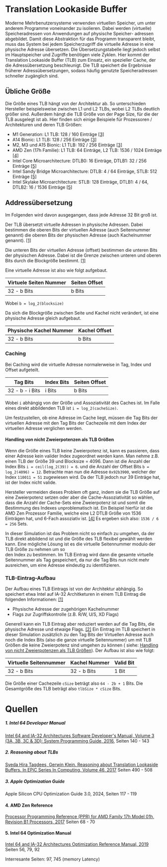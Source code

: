 # Translation Lookaside Buffer

Moderne Mehrbenutzersysteme verwenden virtuellen Speicher, um unter anderem Programme voneinander zu isolieren. Dabei
werden (virtuelle) Speicheradressen von Anwendungen auf physische Speicher- adressen abgebildet. Damit diese Abstraktion
für das Programm transparent bleibt, muss das System bei jedem Speicherzugriff die virtuelle Adresse in eine physische
Adresse übersetzen. Die Übersetzungstabelle liegt jedoch selbst im Hauptspeicher und Zugriffe benötigen viele Zyklen.
Hier kommt der Translation Lookaside Buffer (TLB) zum Einsatz, ein spezieller Cache, der die Adressübersetzung
beschleunigt. Die TLB speichert die Ergebnisse früherer Adressübersetzungen, sodass häufig genutzte Speicheradressen
schneller zugänglich sind.

## Übliche Größe

Die Größe eines TLB hängt von der Architektur ab. So unterschieden Hersteller beispielsweise zwischen
L1 und L2 TLBs, wobei L2 TLBs deutlich größer sind. Außerdem hängt die TLB Größe von der Page Size, für die der TLB
ausgelegt ist ab.
Hier finden sich einige Beispiele für Prozessoren / Architekturen und deren TLB Größen:

- M1 Generation: L1 TLB: 128 / 160 Einträge [[3]](#3-apple-optimization-guide)
- A14 Bionic: L1 TLB: 128 / 256 Einträge [[3]](#3-apple-optimization-guide)
- M2, M3 und A15 Bionic: L1 TLB: 192 / 256 Einträge [[3]](#3-apple-optimization-guide)
- AMD Zen (17h Familie): L1 TLB: 64 Einträge, L2 TLB: 1536 / 1024 Einträge [[4]](#4-amd-zen-reference)
- Intel Core Microarchitecture: DTLB0: 16 Einträge, DTLB1: 32 / 256 Einträge [[5]](#5-intel-64-optimization-manual)
- Intel Sandy Bridge Microarchitecture: DTLB: 4 / 64 Einträge, STLB: 512
  Einträge [[5]](#5-intel-64-optimization-manual)
- Intel Skylake Microarchitecture: STLB: 128 Einträge, DTLB1: 4 / 64, DTLB2: 16 / 1536
  Einträge [[5]](#5-intel-64-optimization-manual)

## Addressübersetzung

Im Folgenden wird davon ausgegangen, dass jede Adresse 32 Bit groß ist.

Der TLB übersetzt virtuelle Adressen in physische Adressen. Dabei bestimmen die oberen
Bits der virtuellen Adresse (auch Seitennummer genannt) die oberen Bits der physischen Adresse (auch Kachelnummer
genannt). [[1]](#1-intel-64-developer-manual)

Die unteren Bits der virtuellen Adresse (offset) bestimmen die unteren Bits der physischen Adresse. Dabei ist
die Grenze zwischen unteren und oberen Bits durch die Blockgröße bestimmt. [[1]](#1-intel-64-developer-manual)

Eine virtuelle Adresse ist also wie folgt aufgebaut.

| Virtuele Seiten Nummer | Seiten Offset |
|------------------------|---------------|
| 32 - b Bits            | b Bits        |

Wobei `b = log_2(blocksize)`

Da sich die Blockgröße zwischen Seite und Kachel nicht verändert, ist eine physische Adresse gleich aufgebaut.

| Physische Kachel Nummer | Kachel Offset |
|-------------------------|---------------|
| 32 - b Bits             | b Bits        |

### Caching

Bei Caching wird die virtuelle Adresse normalerweise in Tag, Index und Offset aufgeteilt.

| Tag Bits        | Index Bits | Seiten Offset |
|-----------------|------------|---------------|
| 32 - b - i Bits | i Bits     | b Bits        |

Wobei `i` abhängig von der Größe und Assoziativität des Caches ist. Im Falle eines
direkt abbildenden TLB ist `i = log_2(cacheSize)`.

Um festzustellen, ob eine Adresse im Cache liegt, müssen die Tag Bits der virtuellen Adresse mit den Tag Bits
der Cachezeile mit dem Index der virtuellen Adresse verglichen werden.

#### Handling von nicht Zweierpotenzen als TLB Größen

Wenn die Größe eines TLB keine Zweierpotenz ist, kann es passieren, dass einer Adresse kein valider Index zugeordnet
werden kann.
Man nehme z.B. einen TLB der Größe 39 und Blocksize = 4096. Dann ist die Anzahl der Index
Bits `i = ceil(log_2(39)) = 6`. und die Anzahl der
Offset Bits `b = log_2(4096) = 12`. Betrachte man nun die Adresse `0x92b3900`, welcher der Index `110011 = 51`
zugewiesen wird. Da der TLB jedoch nur 39
Einträge hat, ist der Index nicht valide.

Hersteller vermeiden dieses Problem oft ganz, indem sie die TLB Größe auf eine Zweierpotenz setzen oder aber die
Cache-Assoziativität so wählen, dass die Anzahl der Cache-Sets eine Zweierpotenz ist und somit die Bestimmung des
Indexes unproblematisch ist.
Ein Beispiel hierfür ist die AMD Zen Prozessor Familie, welche eine L2 DTLB Größe von 1536 Einträgen hat, und 6-Fach
assoziativ ist. [[4]](#4-amd-zen-reference)
Es ergeben sich also: `1536 / 6 = 256` Sets.

In dieser Simulation ist das Problem nicht so einfach zu umgehen, da der TLB direkt abbildend ist und die Größe des
TLB
flexibel gewählt werden kann. Eine mögliche Lösung ist es die virtuelle Seitennummer modulo der TLB Größe zu nehmen um
so  
den Index zu bestimmen. Im TLB Eintrag wird dann die gesamte virtuelle Seitennummer als Tag gespeichert, da nur die Tag
Bits
nun nicht mehr ausreichen, um eine Adresse eindeutig zu identifizieren.

### TLB-Eintrag-Aufbau

Der Aufbau eines TLB Eintrags ist von der Architektur abhängig. So speichert etwa Intel auf IA-32 Architketuren in einem
TLB Eintrag
die folgenden Informationen: [[1]](#1-intel-64-developer-manual)

- Physische Adresse der zugehörigen Kachelnummer
- Flags zur Zugriffskontrolle (z.B. R/W, U/S, XD Flags)

Generell kann ein TLB Eintrag aber reduziert werden auf die Tag Bits, die physische Adresse und etwaige
Flags. [[2]](#2-reasoning-about-tlbs)
Ein Eintrag im TLB speichert in dieser Simulation zusätzlich zu den Tag Bits der Virtuellen Adresse auch noch die Index
Bits (also die ganze virtuelle Seitennummer) um mit TLB Größen
die keine Zweierpotenz sind umgehen zu können (
siehe: [Handling von nicht Zweierpotenzen als TLB Größen](#handling-von-nicht-zweierpotenzen-als-tlb-größen)). Der
Aufbau ist also wie folgt:

| Virtuelle Seitennummer | Kachel Nummer | Valid Bit |
|------------------------|---------------|-----------| 
| 32 - b Bits            | 32 - b  Bits  | 1 Bit     | 

Die Größe einer Cachezeile `cSize` beträgt also `64 - 2b + 1` Bits.
Die Gesamtgröße des TLB beträgt also `tlbSize * cSize` Bits.

# Quellen

##### 1. Intel 64 Developer Manual

[Intel 64 and IA-32 Architectures Software Developer's Manual, Volume 3 (3A, 3B, 3C & 3D): System Programming Guide, 2016](https://www.intel.com/content/dam/www/public/us/en/documents/manuals/64-ia-32-architectures-software-developer-system-programming-manual-325384.pdf),
Seiten 140 - 143

##### 2. Reasoning about TLBs

[Syeda Hira Taqdees, Gerwin Klein. Reasoning about Translation Lookaside Buffers. In EPiC Series In Computing, Volume 46,
2017](https://easychair.org/publications/open/gNH) Seiten 490 - 508

##### 3. Apple Optimization Guide

Apple Silicon CPU Optimization Guide 3.0, 2024, Seiten 117 - 119

#### 4. AMD Zen Reference

[Processor Programming Reference (PPR) for AMD Family 17h Model 01h, Revision B1 Processors, 2017](https://bugzilla.kernel.org/attachment.cgi?id=287389)
Seiten 68 - 70

#### 5. Intel 64 Optimization Manual

[Intel 64 and IA-32 Architectures Optimization Reference Manual, 2019](https://en.wikichip.org/w/images/8/8a/intel-ref-248966-042b.pdf)
Seiten 56, 79, 92

Interresante Seiten: 97, 745 (memory Latency)